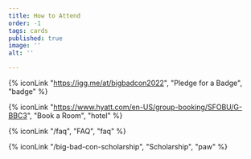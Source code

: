 ```yaml
---
title: How to Attend
order: -1
tags: cards
published: true
image: ''
alt: ''

---
```

{% iconLink "https://igg.me/at/bigbadcon2022", "Pledge for a Badge", "badge" %}

{% iconLink "https://www.hyatt.com/en-US/group-booking/SFOBU/G-BBC3", "Book a Room", "hotel" %}

{% iconLink "/faq", "FAQ", "faq" %}

{% iconLink "/big-bad-con-scholarship", "Scholarship", "paw" %}